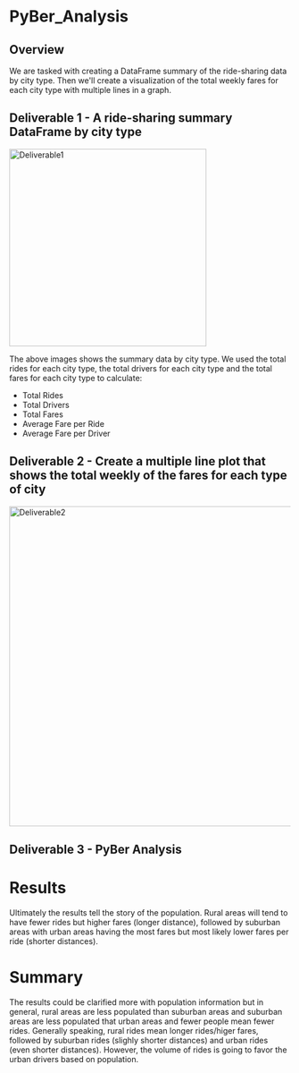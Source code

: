 # PyBer_Analysis

## Overview

We are tasked with creating a DataFrame summary of the ride-sharing data by city type. Then we'll create a visualization of the total weekly fares for each city type with multiple lines in a graph.

## Deliverable 1 - A ride-sharing summary DataFrame by city type

<img width="353" alt="Deliverable1" src="https://user-images.githubusercontent.com/106631875/201006003-c1444133-7018-464c-85cd-090930418585.png">

The above images shows the summary data by city type. We used the total rides for each city type, the total drivers for each city type and the total fares for each city type to calculate:

- Total Rides
- Total Drivers
- Total Fares
- Average Fare per Ride
- Average Fare per Driver

## Deliverable 2 - Create a multiple line plot that shows the total weekly of the fares for each type of city

<img width="572" alt="Deliverable2" src="https://user-images.githubusercontent.com/106631875/201006900-fde6765f-d95d-4dc6-bc8f-d1b437a15927.png">

## Deliverable 3 - PyBer Analysis

# Results

Ultimately the results tell the story of the population. Rural areas will tend to have fewer rides but higher fares (longer distance), followed by suburban areas with urban areas having the most fares but most likely lower fares per ride (shorter distances). 

# Summary

The results could be clarified more with population information but in general, rural areas are less populated than suburban areas and suburban areas are less populated that urban areas and fewer people mean fewer rides. Generally speaking, rural rides mean longer rides/higer fares, followed by suburban rides (slighly shorter distances) and urban rides (even shorter distances). However, the volume of rides is going to favor the urban drivers based on population.
